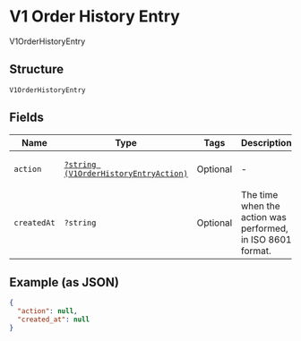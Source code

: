 
# V1 Order History Entry

V1OrderHistoryEntry

## Structure

`V1OrderHistoryEntry`

## Fields

| Name | Type | Tags | Description | Getter | Setter |
|  --- | --- | --- | --- | --- | --- |
| `action` | [`?string (V1OrderHistoryEntryAction)`](../../doc/models/v1-order-history-entry-action.md) | Optional | - | getAction(): ?string | setAction(?string action): void |
| `createdAt` | `?string` | Optional | The time when the action was performed, in ISO 8601 format. | getCreatedAt(): ?string | setCreatedAt(?string createdAt): void |

## Example (as JSON)

```json
{
  "action": null,
  "created_at": null
}
```

